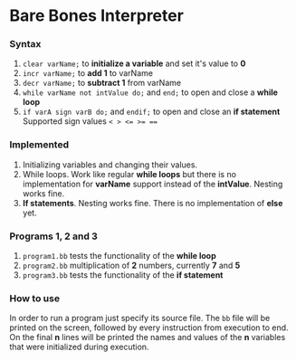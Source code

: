 # Bare Bones Interpreter
  ### Syntax
1. `clear varName;` to __initialize a variable__ and set it's value to __0__ <br>
2. `incr varName;` to __add 1__ to varName <br>
3. `decr varName;` to __subtract 1__ from varName <br>
4. `while varName not intValue do;` and `end;` to open and close a __while loop__ <br>
5. `if varA sign varB do;` and `endif;` to open and close an __if statement__ <br>
  Supported sign values `< > <= >= ==`<br>

  ### Implemented
1. Initializing variables and changing their values.
2. While loops. Work like regular __while loops__ but there is no implementation for __varName__ support instead of the __intValue__. Nesting works fine.
3. __If statements__. Nesting works fine. There is no implementation of __else__ yet.

  ### Programs 1, 2 and 3
1. `program1.bb` tests the functionality of the __while loop__
2. `program2.bb` multiplication of __2__ numbers, currently __7__ and __5__
3. `program3.bb` tests the functionality of the __if statement__
  
  ### How to use
  In order to run a program just specify its source file. The `bb` file will be printed on the screen, followed by every instruction from execution to end. On the final __n__ lines will be printed the names and values of the __n__ variables that were initialized during execution.
